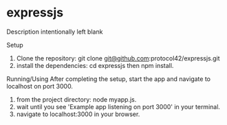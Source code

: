 # expressjs

Description
intentionally left blank

Setup
1. Clone the repository: git clone git@github.com:protocol42/expressjs.git
2. install the dependencies: cd expressjs then npm install.

Running/Using
After completing the setup, start the app and navigate to localhost on port 3000.
1. from the project directory: node myapp.js.
2. wait until you see 'Example app listening on port 3000' in your terminal.
3. navigate to localhost:3000 in your browser.

